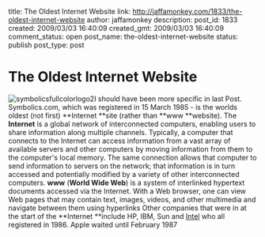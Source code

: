 title: The Oldest Internet Website
link: http://jaffamonkey.com/1833/the-oldest-internet-website
author: jaffamonkey
description: 
post_id: 1833
created: 2009/03/03 16:40:09
created_gmt: 2009/03/03 16:40:09
comment_status: open
post_name: the-oldest-internet-website
status: publish
post_type: post

# The Oldest Internet Website

![symbolicsfullcolorlogo2](http://blog.jaffamonkey.com/files/2009/03/symbolicsfullcolorlogo2.jpg)I should have been more specific in last Post. Symbolics.com, which was registered in 15 March 1985 - is the worlds oldest (not first) **Internet **site (rather than **www **website). The **Internet** is a global network of interconnected computers, enabling users to share information along multiple channels. Typically, a computer that connects to the Internet can access information from a vast array of available servers and other computers by moving information from them to the computer's local memory. The same connection allows that computer to send information to servers on the network; that information is in turn accessed and potentially modified by a variety of other interconnected computers. **www** (**World Wide Web**) is a system of interlinked hypertext documents accessed via the Internet. With a Web browser, one can view Web pages that may contain text, images, videos, and other multimedia and navigate between them using hyperlinks Other companies that were in at the start of the **Internet **include HP, IBM, Sun and [Intel](http://www.pcpro.co.uk/news/78742/net-archaeologists-unearth-worlds-oldest-website-address.html#) who all registered in 1986. Apple waited until February 1987